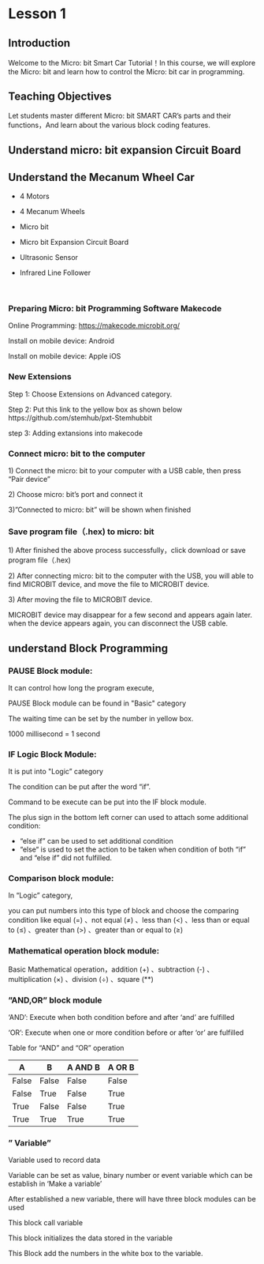 # Lesson 1

## Introduction
<P>
Welcome to the Micro: bit Smart Car Tutorial！In this course, we will explore the Micro: bit and learn how to control the Micro: bit car in programming.
<P>

## Teaching Objectives
<P>
Let students master different Micro: bit SMART CAR’s parts and their functions，And learn about the various block coding features.
<P>

## Understand micro: bit expansion Circuit Board

## Understand the Mecanum Wheel Car

+ 4 Motors
+ 4 Mecanum Wheels
+ Micro bit
+ Micro bit Expansion Circuit Board
 
+ Ultrasonic Sensor
   
+ Infrared Line Follower
          	  



 
### Preparing Micro:  bit Programming Software Makecode
<P>
Online Programming:   <a href="https://makecode.microbit.org/">https://makecode.microbit.org/</a>
<P>
<P>
Install on mobile device: Android
<P>
<P>                      
Install on mobile device: Apple iOS
<P>


### New Extensions
<P>
Step 1: Choose Extensions on Advanced category.
<P>
<P>
Step 2: Put this link to the yellow box as shown below https://github.com/stemhub/pxt-Stemhubbit
<P>
<P>
step 3:  Adding extansions into makecode
<P>

### Connect micro:  bit to the computer
<P>
1) Connect the micro:  bit to your computer with a USB cable, then press “Pair device”
<P>
<P>
2) Choose micro: bit’s port and connect it
<P>
<P>
3)”Connected to micro: bit” will be shown when finished
<P>

### Save program file（.hex) to micro: bit
<P>
1) After finished the above process successfully，click download or save program file（.hex)
<P>
<P>
2) After connecting micro: bit to the computer with the USB, you will able to find MICROBIT device, and move the file to MICROBIT device.
<P>
<P>
3) After moving the file to MICROBIT device.
<P>
<P>
MICROBIT device may disappear for a few second and appears again later. when the device appears again, you can disconnect the USB cable. 
<P>

## understand Block Programming
### PAUSE Block module:
<P>
It can control how long the program execute, 
<P>
<P>
PAUSE Block module can be found in "Basic" category
<P>
<P>
The waiting time can be set by the number in yellow box.
<P>
<P>
1000 millisecond = 1 second
<P>

### IF Logic Block Module: 
<P>
It is put into "Logic” category
<P>
<P>
The condition can be put after the word “if”.
<P>
<P>
Command to be execute can be put into the IF block module.
<P>
<P>
The plus sign in the bottom left corner can used to attach some additional condition:
<P>

+ “else if” can be used to set additional condition
+ “else“ is used to set the action to be taken when condition of both “if” and “else if” did not fulfilled.	

### Comparison block module:
<P>
In “Logic” category,
<P>  
<P>
you can put numbers into this type of block and choose the comparing condition like equal (=) 、not equal (≠) 、less than (<) 、less than or equal to (≤) 、greater than (>) 、greater than or equal to (≥)
<P>

### Mathematical operation block module:
<P>
Basic Mathematical operation，addition (+) 、subtraction (-) 、multiplication (×) 、division (÷) 、square (**)
<P>

### ”AND,OR” block module
<P>
‘AND’: Execute when both condition before and after ‘and’ are fulfilled
<P>
<P>
‘OR’: Execute when one or more condition before or after ‘or’ are fulfilled
<P>
<P>
Table for “AND” and “OR” operation
<P>

A|B|A AND B|A OR B
---|---|---|---
False|False|False|False
False|True|False|True
True|False|False|True
True|True|True|True

### ” Variable” 
<P>
Variable used to record data
<P>
<P>
Variable can be set as value, binary number or event variable which can be establish in ‘Make a variable’
<P>
<P>
After established a new variable, there will have three block modules can be used
<P>
<P>
This block call variable
<P>
<P>
This block initializes the data stored in the variable
<P>
<P>
This Block add the numbers in the white box to the variable.
<P>
